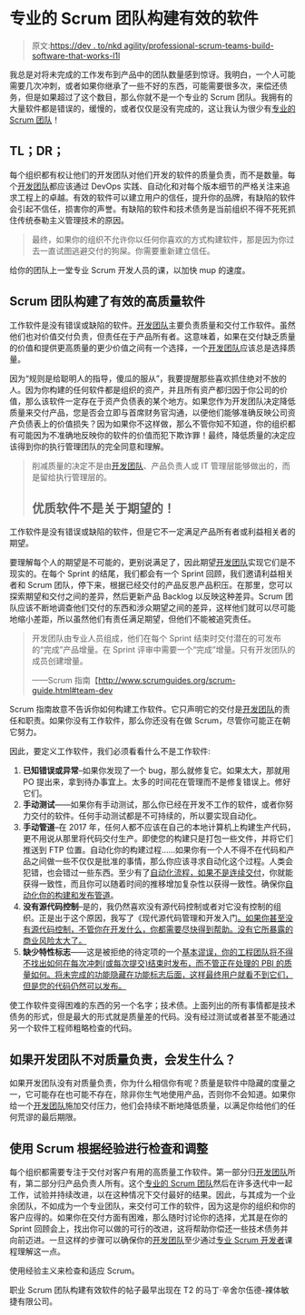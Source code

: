 # 专业的 Scrum 团队构建有效的软件

> 原文:[https://dev . to/nkd agility/professional-scrum-teams-build-software-that-works-l1l](https://dev.to/nkdagility/professional-scrum-teams-build-software-that-works-l1l)

我总是对将未完成的工作发布到产品中的团队数量感到惊讶。我明白，一个人可能需要几次冲刺，或者如果你继承了一些不好的东西，可能需要很多次，来偿还债务，但是如果超过了这个数目，那么你就不是一个专业的 Scrum 团队。我拥有的大量软件都是错误的，缓慢的，或者仅仅是没有完成的，这让我认为很少有[专业的 Scrum 团队](https://nkdagility.com/scrum-tapas-importance-professionalism/)！

## TL；DR；

每个组织都有权让他们的开发团队对他们开发的软件的质量负责，而不是数量。每个[开发团队](https://nkdagility.com/training/courses/professional-scrum-developer-training/)都应该通过 DevOps 实践、自动化和对每个版本细节的严格关注来追求工程上的卓越。有效的软件可以建立用户的信任，提升你的品牌，有缺陷的软件会引起不信任，损害你的声誉。有缺陷的软件和技术债务是当前组织不得不死死抓住传统泰勒主义管理技术的原因。

> 最终，如果你的组织不允许你以任何你喜欢的方式构建软件，那是因为你过去一直试图逃避交付的狗屎。你需要重新建立信任。

给你的团队上一堂专业 Scrum 开发人员的课，以加快 mup 的速度。

## Scrum 团队构建了有效的高质量软件

工作软件是没有错误或缺陷的软件。[开发团队](https://nkdagility.com/training/courses/professional-scrum-developer-training/)主要负责质量和交付工作软件。虽然他们也对价值交付负责，但责任在于产品所有者。这意味着，如果在交付缺乏质量的价值和提供更高质量的更少价值之间有一个选择，一个[开发团队](https://nkdagility.com/training/courses/professional-scrum-developer-training/)应该总是选择质量。

因为“规则是给聪明人的指导，傻瓜的服从”，我要提醒那些喜欢抓住绝对不放的人。因为你构建的任何软件都是组织的资产，并且所有资产都归因于你公司的价值，那么该软件一定存在于资产负债表的某个地方。如果您作为开发团队决定降低质量来交付产品，您是否会立即与首席财务官沟通，以便他们能够准确反映公司资产负债表上的价值损失？因为如果你不这样做，那么不管你知不知道，你的组织都有可能因为不准确地反映你的软件的价值而犯下欺诈罪！最终，降低质量的决定应该得到你的执行管理团队的完全同意和理解。

> 削减质量的决定不是由[开发团队](https://nkdagility.com/training/courses/professional-scrum-developer-training/)、产品负责人或 IT 管理层能够做出的，而是留给执行管理层的。
> 
> ## 优质软件不是关于期望的！

工作软件是没有错误或缺陷的软件，但是它不一定满足产品所有者或利益相关者的期望。

要理解每个人的期望是不可能的，更别说满足了，因此期望[开发团队](https://nkdagility.com/training/courses/professional-scrum-developer-training/)实现它们是不现实的。在每个 Sprint 的结尾，我们都会有一个 Sprint 回顾，我们邀请利益相关者和 Scrum 团队，停下来，根据已经交付的产品反思产品积压。在那里，您可以探索期望和交付之间的差异，然后更新产品 Backlog 以反映这种差异。Scrum 团队应该不断地调查他们交付的东西和涉众期望之间的差异，这样他们就可以尽可能地缩小差距，所以虽然他们有责任满足期望，但他们不能被追究责任。

> 开发团队由专业人员组成，他们在每个 Sprint 结束时交付潜在的可发布的“完成”产品增量。在 Sprint 评审中需要一个“完成”增量。只有开发团队的成员创建增量。
> 
> ——Scrum 指南【http://www.scrumguides.org/scrum-guide.html#team-dev

Scrum 指南故意不告诉你如何构建工作软件。它只声明它的交付是[开发团队](https://nkdagility.com/training/courses/professional-scrum-developer-training/)的责任和职责。如果你没有工作软件，那么你还没有在做 Scrum，尽管你可能正在朝它努力。

因此，要定义工作软件，我们必须看看什么不是工作软件:

1.  **已知错误或异常**–如果你发现了一个 bug，那么就修复它。如果太大，那就用 PO 提出来，拿到待办事宜上。太多的时间花在管理而不是修复错误上。修好它们。
2.  **手动测试**——如果你有手动测试，那么你已经在开发不工作的软件，或者你努力交付的软件。任何手动测试都是不可持续的，所以要实现自动化。
3.  **手动管道**–在 2017 年，任何人都不应该在自己的本地计算机上构建生产代码，更不用说从那里将代码交付生产。即使您的构建只是打包一些文件，并将它们推送到 FTP 位置。自动化你的构建过程……如果你有一个人不得不在代码和产品之间做一些不仅仅是批准的事情，那么你应该寻求自动化这个过程。人类会犯错，也会错过一些东西。至少有了[自动化流程，如果不是连续交付](https://nkdagility.com/continuous-deliver-sprint/)，你就能获得一致性，而且你可以随着时间的推移增加复杂性以获得一致性。确保你[自动化你的构建和发布管道](https://nkdagility.com/building-release-pipeline-release-management-visual-studio-2013/)。
4.  **没有源代码控制**–是的，我仍然喜欢没有源代码控制或者对它没有控制的组织。正是出于这个原因，我写了《现代源代码管理和开发入门[。如果你甚至没有源代码控制，不管你在开发什么，你都需要尽快得到帮助。没有它所暴露的商业风险太大了。](https://dev.to/mrhinsh/getting-started-with-a-modern-source-control-system-and-devops-13og-temp-slug-4418693)
5.  **缺少特性标志**——这是被拒绝的待定项的一个[基本谬误，你的工程团队将不得不找出如何在每次冲刺(或每次提交)结束时发布，而不管正在处理的 PBI 的质量如何。将未完成的功能隐藏在功能标志后面，这样最终用户就看不到它们，但是您的代码仍然可以发布。](https://nkdagility.com/the-fallacy-of-the-rejected-backlog-item/)

使工作软件变得困难的东西的另一个名字；技术债。上面列出的所有事情都是技术债务的形式，但是最大的形式就是质量差的代码。没有经过测试或者甚至不能通过另一个软件工程师粗略检查的代码。

## 如果开发团队不对质量负责，会发生什么？

如果开发团队没有对质量负责，你为什么相信你有呢？质量是软件中隐藏的度量之一，它可能存在也可能不存在，除非你生气地使用产品，否则你不会知道。如果你给一个[开发团队](https://nkdagility.com/training/courses/professional-scrum-developer-training/)施加交付压力，他们会持续不断地降低质量，以满足你给他们的任何荒谬的最后期限。

## 使用 Scrum 根据经验进行检查和调整

每个组织都需要专注于交付对客户有用的高质量工作软件。第一部分归[开发团队](https://nkdagility.com/training/courses/professional-scrum-developer-training/)所有，第二部分归产品负责人所有。这个[专业的 Scrum 团队](https://nkdagility.com/training/scrum-training/)然后在许多迭代中一起工作，试验并持续改进，以在这种情况下交付最好的结果。因此，与其成为一个业余团队，不如成为一个专业团队，来交付可工作的软件，因为这是你的组织和你的客户应得的。如果你在交付方面有困难，那么随时讨论你的选择，尤其是在你的 Sprint 回顾会上，找出你可以做的可行的改进，这将帮助你偿还一些技术债务并向前迈进。一旦这样的步骤可以确保你的[开发团队](https://nkdagility.com/training/courses/professional-scrum-developer-training/)至少通过[专业 Scrum 开发者](https://nkdagility.com/training/courses/professional-scrum-developer-training/)课程理解这一点。

使用经验主义来检查和适应 Scrum。

职业 Scrum 团队构建有效软件的帖子最早出现在 T2 的马丁·辛舍尔伍德-裸体敏捷有限公司。